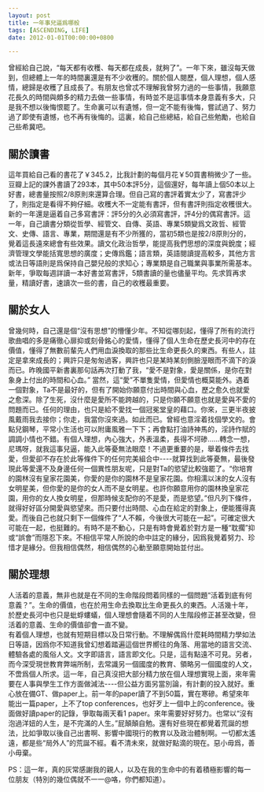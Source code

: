 ```yaml
---
layout: post
title: 一年事兒逼爲哪般
tags: [ASCENDING, LIFE]
date: 2012-01-01T00:00:00+0800

---
```




曾經給自己說，“每天都有收穫、每天都在成長，就夠了”。一年下來，雖沒每天做到，但總體上一年的時間裏還是有不少收穫的。關於個人閱歷，個人理想，個人感情，總歸是收穫了且成長了。有朋友也曾忒不理解我曾努力過的一些事情，我願意花長久的時間與頗多的精力去做一些事情，有時並不是這事情本身意義有多大，只是我不想以後悔恨罷了。生命裏可以有遺憾，但一定不能有後悔，嘗試過了、努力過了即使有遺憾，也不再有後悔的。這裏，給自己些總結，給自己些勉勵，也給自己些希冀吧。

  
## **關於讀書**

這年買給自己看的書花了￥345.2，比我計劃的每個月花￥50買書稍微少了一些。豆瓣上記的課外書讀了293本，其中50本評5分，這個還好，每年讀上個50本以上好書，總書量按照2/8原則來還算合理。但自己寫的書評着實太少了，寫書評少了，則指定是看得不夠仔細。收穫大不一定能有書評，但有書評則指定收穫很大。新的一年還是逼着自己多寫書評：評5分的久必須寫書評，評4分的偶寫書評。這一年，自己讀書分類從哲學、經管文、自傳、英語、專業5類變爲文政哲、經管文、史傳、語言、專業，期間還是有不少所獲的，當初5類也是按2/8原則分的，覺着這長遠來總會有些效果。讀文化政治哲學，能提高我們思想的深度與銳度；經濟管理文學能括寬思想的廣度；史傳爲鑑；語言類，英語閱讀提高較多，其他方言或法日等語則是爲保持自己嬰兒般的求知心；專業類是自己職業與事業所需基本。新年，爭取每週詳讀一本好書並寫書評，5類書讀的量也儘量平均。先求質再求量，精讀好書，速讀次一些的書，自己的收穫最重要。

  
## **關於女人**

曾幾何時，自己還是個“沒有思想”的懵懂少年。不知從哪刻起，懂得了所有的流行歌曲唱的多是痛徹心扉抑或刻骨銘心的愛情，懂得了個人生命在歷史長河中的存在價值，懂得了無數前輩先人們用血淚換取的那些比生命更長久的東西。有些人，註定是拿來成長的；興許只是匆匆過客，興許也只是某時某刻側臉溼眼而不滴下的淚而已。昨晚國平新書裏那句話再次打動了我，“愛不是對象，愛是關係，是你在對象身上付出的時間和心血。” 當然，這“愛”不單隻愛情，但愛情也概莫能外。遇着一個對象，Ta不是最好的，但有了開始你願意付出時間與心血，歷之愈久也就愛之愈深。除了生死，沒什麼是愛所不能跨越的，只是你願不願意也就是愛與不愛的問題而已。任何的理由，也只是給不愛找一個冠冕堂皇的藉口。你來，三更半夜披風戴雨我去接你；你走，我當你沒來過。如此而已。曾經也意淫着找個學文的。會點兒鋼琴，平常小生活也可以附庸風雅一下下；再會點打油詩神馬的，淫詩作賦的調調小情也不錯。有個人理想，內心強大，外表溫柔，長得不坷碜……轉念一想，尼瑪呀，就我這事兒逼，能入此等憂無法眼麼！不過更重要的是，舉着條件去找愛，但愛卻不存在於此等條件下的任何完美組合中----就算找到此等憂無，最後發現此等愛還不及身邊任何一個異性朋友呢，只是對Ta的慾望比較強罷了。“你培育的園林沒有皇家花園美，你愛的是你的園林不是皇家花園。你相濡以沫的女人沒有女明星美，但你愛的是你的女人而不是女明星。也許你願意用你的園林換皇家花園，用你的女人換女明星，但那時候支配你的不是愛，而是慾望。”但凡列下條件，就得好好區分開愛與慾望來。而只要付出時間、心血在給定的對象上，便能獲得真愛。而後自己也就只剩下一個條件了“人不賴，今後很大可能在一起”。可確定很大可能在一起，也挺難的。有時不是不動心，只是有時會覺着於對方是一種“耽擱”抑或“誤會”而隱忍下來。不相信平常人所說的命中註定的緣分，因爲我覺着努力、珍惜才是緣分。但我相信偶然，相信偶然的心動至願意開始並付出。

  
## **關於理想**

人活着的意義，無非也就是在不同的生命階段問着同樣的一個問題“活着到底有何意義？”。生命的價值，也在於用生命去換取比生命更長久的東西。人活幾十年，於歷史長河中也只是蚍蜉螻蟻，個人理想會隨着不同的人生階段修正甚至改變，但活着的意義、生命的價值卻會一直不變。  
有着個人理想，也就有短期目標以及日常行動。不理解偶爲什麼耗時間精力學如法日等語，因爲你不知道我曾幻想着踏遍這個世界嚮往的角落、用當地的語言交流、體驗各處的風俗人文。文字即語言，語言即文化。只是，這有點遠不可見。另者，而今深受現世教育弊端所制，去常識另一個國度的教育、領略另一個國度的人文，不啻爲個人所求。這一年，自己真沒把大部分精力放在個人理想實現上面，來年需要在人事與學生工作方面做減法----但公益方面另當別論，有計劃的投入就好。重心放在備GT、做paper上。前一年的paper讀了不到50篇，實在寒磣。希望來年能出一篇paper，上不了top conferences，也好歹上一個中上的conference。後面做好讀paper的記錄，爭取每兩天看1 paper。來年需要好好努力。也常以“沒有泡過洋妞的人生，是不完滿的人生。”屁顛顛自勉。還有好些現在都覺着荒誕的想法，比如爭取以後自己出書啊、影響中國現行的教育以及政治體制啊。一切都太遙遠，都是些“局外人”的荒誕不經。看不清未來，就做好點滴的現在。惡小毋爲，善小毋棄。  

PS：這一年，真的灰常感謝我的親人，以及在我的生命中的有着積極影響的每一位朋友（特別的幾位偶就不一一@咯，你們都知道）。
